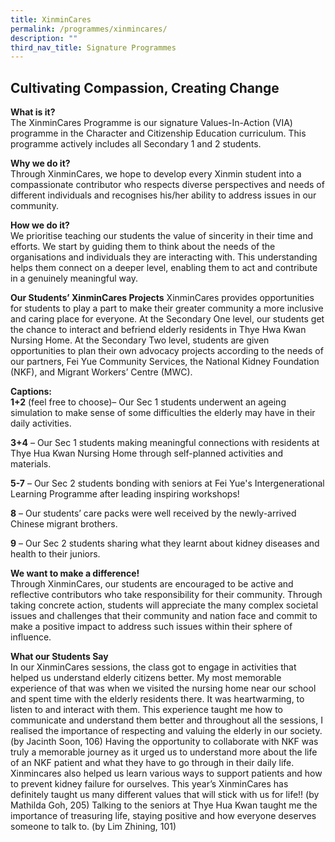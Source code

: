 ```yaml
---
title: XinminCares
permalink: /programmes/xinmincares/
description: ""
third_nav_title: Signature Programmes
---
```

Cultivating Compassion, Creating Change
-------

**What is it?**<br>
The XinminCares Programme is our signature Values-In-Action (VIA) programme in the Character and Citizenship Education curriculum. This programme actively includes all Secondary 1 and 2 students. 

**Why we do it?**<br>
Through XinminCares, we hope to develop every Xinmin student into a compassionate contributor who respects diverse perspectives and needs of different individuals and recognises his/her ability to address issues in our community. 

**How we do it?**<br>
We prioritise teaching our students the value of sincerity in their time and efforts. We start by guiding them to think about the needs of the organisations and individuals they are interacting with. This understanding helps them connect on a deeper level, enabling them to act and contribute in a genuinely meaningful way. 

**Our Students’ XinminCares Projects**
XinminCares provides opportunities for students to play a part to make their greater community a more inclusive and caring place for everyone. At the Secondary One level, our students get the chance to interact and befriend elderly residents in Thye Hwa Kwan Nursing Home. At the Secondary Two level, students are given opportunities to plan their own advocacy projects according to the needs of our partners, Fei Yue Community Services, the National Kidney Foundation (NKF), and Migrant Workers’ Centre (MWC). 

**Captions:**<br>
**1+2** (feel free to choose)– Our Sec 1 students underwent an ageing simulation to make sense of some difficulties the elderly may have in their daily activities.

**3+4** – Our Sec 1 students making meaningful connections with residents at Thye Hua Kwan Nursing Home through self-planned activities and materials. 

**5-7** – Our Sec 2 students bonding with seniors at Fei Yue's Intergenerational Learning Programme after leading inspiring workshops!

**8** – Our students’ care packs were well received by the newly-arrived Chinese migrant brothers.

**9** – Our Sec 2 students sharing what they learnt about kidney diseases and health to their juniors.

**We want to make a difference!**<br>
Through XinminCares, our students are encouraged to be active and reflective contributors who take responsibility for their community. Through taking concrete action, students will appreciate the many complex societal issues and challenges that their community and nation face and commit to make a positive impact to address such issues within their sphere of influence.
 
 
**What our Students Say**<br>
In our XinminCares sessions, the class got to engage in activities that helped us understand elderly citizens better. My most memorable experience of that was when we visited the nursing home near our school and spent time with the elderly residents there. It was heartwarming, to listen to and interact with them. This experience taught me how to communicate and understand them better and throughout all the sessions, I realised the importance of respecting and valuing the elderly in our society. (by Jacinth Soon, 106)
Having the opportunity to collaborate with NKF was truly a memorable journey as it urged us to understand more about the life of an NKF patient and what they have to go through in their daily life. Xinmincares also helped us learn various ways to support patients and how to prevent kidney failure for ourselves. This year’s XinminCares has definitely taught us many different values that will stick with us for life!! (by Mathilda Goh, 205)
Talking to the seniors at Thye Hua Kwan taught me the importance of treasuring life, staying positive and how everyone deserves someone to talk to. (by Lim Zhining, 101)
